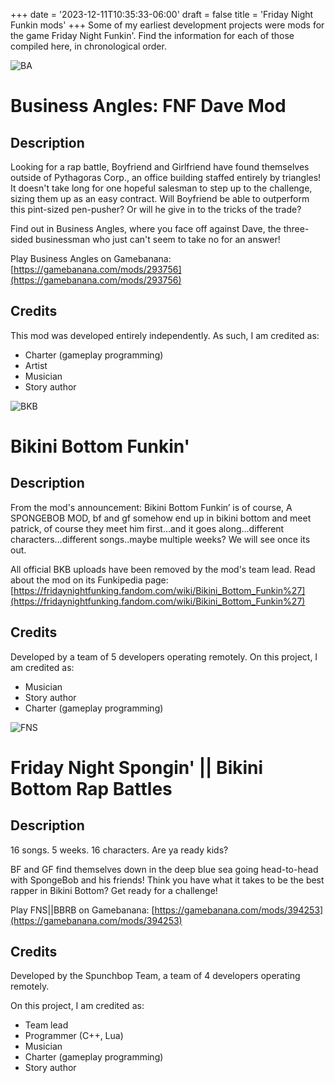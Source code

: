 +++
date = '2023-12-11T10:35:33-06:00'
draft = false
title = 'Friday Night Funkin mods'
+++
Some of my earliest development projects were mods for the game Friday Night Funkin'. Find the information for each of those compiled here, in chronological order.

![BA](images/BusinessAngles.jpg)
# Business Angles: FNF Dave Mod

## Description
Looking for a rap battle, Boyfriend and Girlfriend have found themselves outside of Pythagoras Corp., an office building staffed entirely by triangles! It doesn't take long for one hopeful salesman to step up to the challenge, sizing them up as an easy contract. Will Boyfriend be able to outperform this pint-sized pen-pusher? Or will he give in to the tricks of the trade? 

Find out in Business Angles, where you face off against Dave, the three-sided businessman who just can't seem to take no for an answer!

Play Business Angles on Gamebanana: [https://gamebanana.com/mods/293756](https://gamebanana.com/mods/293756)

## Credits
This mod was developed entirely independently. As such, I am credited as:
- Charter (gameplay programming)
- Artist
- Musician
- Story author


![BKB](images/BKB.jpg)
# Bikini Bottom Funkin'

## Description
From the mod's announcement:
Bikini Bottom Funkin’ is of course, A SPONGEBOB MOD, bf and gf somehow end up in bikini bottom and meet patrick, of course they meet him first…and it goes along…different characters…different songs..maybe multiple weeks? We will see once its out.

All official BKB uploads have been removed by the mod's team lead. Read about the mod on its Funkipedia page: [https://fridaynightfunking.fandom.com/wiki/Bikini_Bottom_Funkin%27](https://fridaynightfunking.fandom.com/wiki/Bikini_Bottom_Funkin%27)

## Credits
Developed by a team of 5 developers operating remotely. 
On this project, I am credited as:
- Musician
- Story author
- Charter (gameplay programming)


![FNS](images/FNS.PNG)
# Friday Night Spongin' || Bikini Bottom Rap Battles

## Description
16 songs.
5 weeks.
16 characters.
Are ya ready kids?

BF and GF find themselves down in the deep blue sea going head-to-head with SpongeBob and his friends! Think you have what it takes to be the best rapper in Bikini Bottom? Get ready for a challenge! 

Play FNS||BBRB on Gamebanana: [https://gamebanana.com/mods/394253](https://gamebanana.com/mods/394253)

## Credits
Developed by the Spunchbop Team, a team of 4 developers operating remotely.

On this project, I am credited as:
- Team lead
- Programmer (C++, Lua)
- Musician
- Charter (gameplay programming)
- Story author
